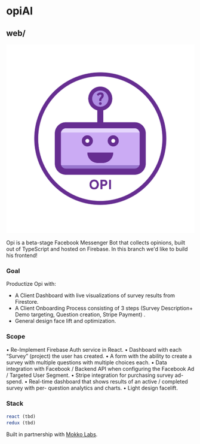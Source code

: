 # opiAI
## web/

[![](Opi.png)](https://m.me/opiAI)

Opi is a beta-stage Facebook Messenger Bot that collects opinions, built out of TypeScript and hosted on Firebase. In this branch we'd like to build his frontend!


### Goal
Productize Opi with:
* A Client Dashboard with live visualizations of survey results from Firestore.
* A Client Onboarding Process consisting of 3 steps (Survey Description+ Demo targeting, Question creation, Stripe Payment) .
* General design face lift and optimization.

### Scope
• Re-Implement Firebase Auth service in React.
• Dashboard with each “Survey” (project) the user has created.
• A form with the ability to create a survey with multiple questions with multiple
choices each.
• Data integration with Facebook / Backend API when configuring the Facebook
Ad / Targeted User Segment.
• Stripe integration for purchasing survey ad-spend.
• Real-time dashboard that shows results of an active / completed survey with per-
question analytics and charts.
• Light design facelift.

### Stack
```javascript
react (tbd)
redux (tbd)
```

Built in partnership with [Mokko Labs](http://mokko.io/).